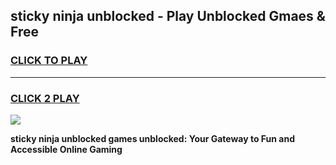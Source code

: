 
## sticky ninja unblocked - Play Unblocked Gmaes & Free
<h3>
<a href="https://news.freeplayer.one?title=sticky_ninja_unblocked&ref=16F">CLICK TO PLAY</a></h3>
<hr>

<h3>
<a href="https://news.freeplayer.one?title=sticky_ninja_unblocked&ref=16F">CLICK 2 PLAY</a>
  
</h3>

<a href="https://news.freeplayer.one?title=sticky_ninja_unblocked&ref=16F/"><img src="https://clearcache.store/games.png"></a>


**sticky ninja unblocked games unblocked: Your Gateway to Fun and Accessible Online Gaming**

